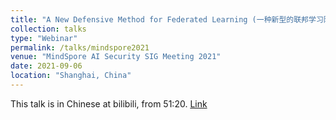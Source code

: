 ```yaml
---
title: "A New Defensive Method for Federated Learning (一种新型的联邦学习防御方法)"
collection: talks
type: "Webinar"
permalink: /talks/mindspore2021
venue: "MindSpore AI Security SIG Meeting 2021"
date: 2021-09-06
location: "Shanghai, China"
---
```


This talk is in Chinese at bilibili, from 51:20. [Link](https://www.bilibili.com/video/BV14g411V7nZ?spm_id_from=333.999.0.0)